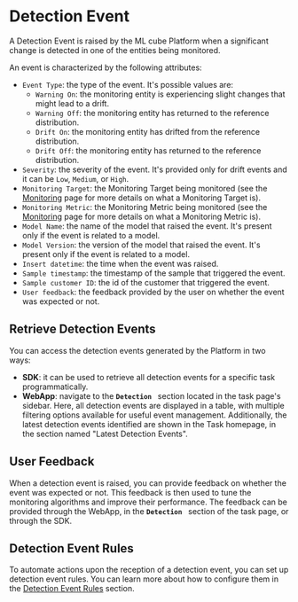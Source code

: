 # Detection Event

A Detection Event is raised by the ML cube Platform when a significant change is detected in one of the entities being monitored.

An event is characterized by the following attributes:

- `Event Type`: the type of the event. It's possible values are:
  - `Warning On`: the monitoring entity is experiencing slight changes that might lead to a drift.
  - `Warning Off`: the monitoring entity has returned to the reference distribution. 
  - `Drift On`: the monitoring entity has drifted from the reference distribution.
  - `Drift Off`: the monitoring entity has returned to the reference distribution.
- `Severity`: the severity of the event. It's provided only for drift events and it can be `Low`, `Medium`, or `High`.
- `Monitoring Target`: the Monitoring Target being monitored (see the [Monitoring] page for more details on what a Monitoring Target is).
- `Monitoring Metric`: the Monitoring Metric being monitored (see the [Monitoring] page for more details on what a Monitoring Metric is).
- `Model Name`: the name of the model that raised the event. It's present only if the event is related to a model.
- `Model Version`: the version of the model that raised the event. It's present only if the event is related to a model.
- `Insert datetime`: the time when the event was raised.
- `Sample timestamp`: the timestamp of the sample that triggered the event.
- `Sample customer ID`: the id of the customer that triggered the event.
- `User feedback`: the feedback provided by the user on whether the event was expected or not.

## Retrieve Detection Events

You can access the detection events generated by the Platform in two ways:

- **SDK**: it can be used to retrieve all detection events for a specific task programmatically.
- **WebApp**: navigate to the **`Detection `** section located in the task page's sidebar. Here, all detection events are displayed in a table, 
   with multiple filtering options available for useful event management. Additionally, the latest detection events identified are shown in the Task homepage,
   in the section named "Latest Detection Events".

## User Feedback

When a detection event is raised, you can provide feedback on whether the event was expected or not. This feedback is then used 
to tune the monitoring algorithms and improve their performance. The feedback can be provided through the WebApp, in the
**`Detection `** section of the task page, or through the SDK.


## Detection Event Rules

To automate actions upon the reception of a detection event, you can set up detection event rules. 
You can learn more about how to configure them in the [Detection Event Rules] section.


[Monitoring]: index.md
[Detection Event Rules]: detection_event_rules.md
